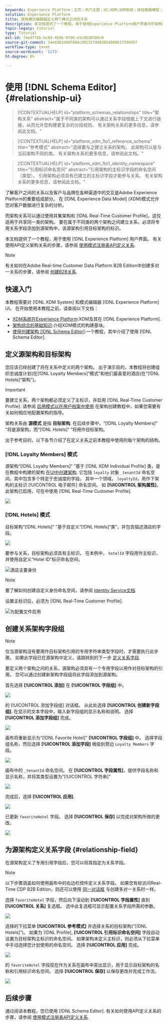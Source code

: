 ```yaml
---
keywords: Experience Platform；主页；热门主题；UI;XDM;XDM系统；体验数据模型；体验数据模型；体验数据模型；数据模型；数据模型；架构编辑器；架构编辑器；架构；架构；架构；创建；关系；参考；引用；
solution: Experience Platform
title: 使用模式编辑器定义两个模式之间的关系
description: 本文档提供了一个教程，用于使用Experience Platform用户界面中的架构编辑器定义两个架构之间的关系。
topic-legacy: tutorial
type: Tutorial
exl-id: feed776b-bc8d-459b-9700-e5c9520788c0
source-git-commit: 34e0381d40f884cd92157d08385d889b1739845f
workflow-type: tm+mt
source-wordcount: '1173'
ht-degree: 0%

---
```


# 使用 [!DNL Schema Editor] {#relationship-ui}

>[!CONTEXTUALHELP]
>id="platform_schemas_relationships"
>title="架构关系"
>abstract="属于不同类的架构可以通过关系字段根据上下文进行链接，从而允许您构建更复杂的分段规则。 有关架构关系的更多信息，请参阅此文档。"

>[!CONTEXTUALHELP]
>id="platform_xdm_1to1_reference_schema"
>title="参考模式"
>abstract="选择要与之建立关系的架构。 此架构可以是与当前架构不同的类。 有关架构关系的更多信息，请参阅此文档。"

>[!CONTEXTUALHELP]
>id="platform_xdm_1to1_identity_namespace"
>title="引用标识命名空间"
>abstract="引用架构的主标识字段的命名空间（类型）。 引用架构必须具有已建立的主标识字段才能参与关系。 有关架构关系的更多信息，请参阅此文档。"

了解客户之间的关系以及客户与品牌在各种渠道中的交互是Adobe Experience Platform的重要组成部分。 在 [!DNL Experience Data Model] (XDM)模式允许您对客户数据进行复杂的分析。

而架构关系可以通过使用并集架构和 [!DNL Real-Time Customer Profile]，这仅适用于共享同一类的架构。 要在属于不同类的两个架构之间建立关系，必须将专用关系字段添加到源架构中，该源架构引用目标架构的标识。

本文档提供了一个教程，用于使用 [!DNL Experience Platform] 用户界面。 有关使用API定义架构关系的步骤，请参阅 [使用模式注册表API定义关系](relationship-api.md).

>[!NOTE]
>
>有关如何在Adobe Real-time Customer Data Platform B2B Edition中创建多对一关系的步骤，请参阅 [创建B2B关系](./relationship-b2b.md).

## 快速入门

本教程需要对 [!DNL XDM System] 和模式编辑器 [!DNL Experience Platform] UI。 在开始使用本教程之前，请查阅以下文档：

* [XDM系统在Experience Platform](../home.md):XDM及其在 [!DNL Experience Platform].
* [架构组合的基础知识](../schema/composition.md):介绍XDM模式的构建基块。
* [使用创建架构 [!DNL Schema Editor]](create-schema-ui.md):一个教程，其中介绍了使用 [!DNL Schema Editor].

## 定义源架构和目标架构

您应该已经创建了将在关系中定义的两个架构。 出于演示目的，本教程将创建组织忠诚度计划(在[!DNL Loyalty Members]“模式”和他们最喜爱的酒店(在“[!DNL Hotels]“架构”)。

>[!IMPORTANT]
>
>要建立关系，两个架构都必须定义了主标识，并启用 [!DNL Real-Time Customer Profile]. 请参阅 [启用模式以在用户档案中使用](./create-schema-ui.md#profile) 在架构创建教程中，如果您需要有关如何相应地配置架构的指导。

架构关系由 **源模式** 是指 **目标架构**. 在后续步骤中，“[!DNL Loyalty Members]“ ”将是源架构，而“[!DNL Hotels]“ ”将用作目标架构。

出于参考目的，以下各节介绍了在定义关系之前本教程中使用的每个架构的结构。

### [!DNL Loyalty Members] 模式

源架构“[!DNL Loyalty Members]“ ”基于 [!DNL XDM Individual Profile] 类，是在教程中构建的架构 [在UI中创建架构](create-schema-ui.md). 它包括 `loyalty` 对象 `_tenantId` 命名空间，其中包含多个特定于忠诚度的字段。 其中一个领域， `loyaltyId`，用作下架构的主标识 [!UICONTROL 电子邮件] 命名空间。 如 **[!UICONTROL 架构属性]**，此架构已启用，可在中使用 [!DNL Real-Time Customer Profile].

![](../images/tutorials/relationship/loyalty-members.png)

### [!DNL Hotels] 模式

目标架构“[!DNL Hotels]“ ”基于自定义“[!DNL Hotels]“类”，并包含描述酒店的字段。

![](../images/tutorials/relationship/hotels.png)

要参与关系，目标架构必须具有主标识。 在本例中， `hotelId` 字段用作主标识，并使用自定义“Hotel ID”标识命名空间。

![酒店主要身份](../images/tutorials/relationship/hotel-identity.png)

>[!NOTE]
>
>要了解如何创建自定义身份命名空间，请参阅 [Identity Service文档](../../identity-service/namespaces.md#manage-namespaces).

设置主标识后，必须为 [!DNL Real-Time Customer Profile].

![为配置文件启用](../images/tutorials/relationship/hotel-profile.png)

## 创建关系架构字段组

>[!NOTE]
>
>仅当源架构没有要用作目标架构引用的专用字符串类型字段时，才需要执行此步骤。 如果此字段已在源架构中定义，请跳转到的下一步 [定义关系字段](#relationship-field).

要定义两个架构之间的关系，源架构必须具有一个专用字段以用作对目标架构的引用。 您可以通过创建新架构字段组将此字段添加到源架构。

首先选择 **[!UICONTROL 添加]** 在 **[!UICONTROL 字段组]** 中。

![](../images/tutorials/relationship/loyalty-add-field-group.png)

的 [!UICONTROL 添加字段组] 对话框。 从此处选择 **[!UICONTROL 创建新字段组]**. 在显示的文本字段中，输入新字段组的显示名称和说明。 选择 **[!UICONTROL 添加字段组]** 完成。

![](../images/tutorials/relationship/create-field-group.png)

画布将重新显示为“[!DNL Favorite Hotel]&quot; **[!UICONTROL 字段组]** 中。 选择字段组名称，然后选择 **[!UICONTROL 添加字段]** 根级别旁边 `Loyalty Members` 字段。

![](../images/tutorials/relationship/loyalty-add-field.png)

画布中的 `_tenantId` 命名空间。 在 **[!UICONTROL 字段属性]**，提供字段名称和显示名称，并将其类型设置为“[!UICONTROL 字符串]&quot;

![](../images/tutorials/relationship/relationship-field-details.png)

完成后，选择 **[!UICONTROL 应用]**.

![](../images/tutorials/relationship/relationship-field-apply.png)

已更新 `favoriteHotel` 字段。 选择 **[!UICONTROL 保存]** 以完成对架构所做的更改。

![](../images/tutorials/relationship/relationship-field-save.png)

## 为源架构定义关系字段 {#relationship-field}

在源架构定义了专用引用字段后，您可以将其指定为关系字段。

>[!NOTE]
>
>以下步骤涵盖如何使用画布中的右边栏控件定义关系字段。 如果您有权访问Real-Time CDP B2B Edition，则还可以使用 [同一对话框](./relationship-b2b.md#relationship-field) 与创建多对一关系时一样。

选择 `favoriteHotel` 字段，然后向下滚动到 **[!UICONTROL 字段属性]** 直到 **[!UICONTROL 关系]** 复选框。 选中此复选框可显示配置关系字段所需的参数。

![](../images/tutorials/relationship/relationship-checkbox.png)

选择的下拉菜单 **[!UICONTROL 参考模式]** 并选择关系的目标架构(&quot;[!DNL Hotels]”)。 如果为 [!DNL Profile], **[!UICONTROL 引用标识命名空间]** 字段自动设置为目标架构主标识的命名空间。 如果架构未定义主标识，则必须从下拉菜单中手动选择您计划使用的命名空间。 选择 **[!UICONTROL 应用]** 完成。

![](../images/tutorials/relationship/reference-schema-id-namespace.png)

的 `favoriteHotel` 字段现在作为关系在画布中突出显示，用于显示目标架构的名称和引用标识命名空间。 选择 **[!UICONTROL 保存]** 以保存更改并完成工作流。

![](../images/tutorials/relationship/relationship-save.png)

## 后续步骤

通过阅读本教程，您已使用 [!DNL Schema Editor]. 有关如何使用API定义关系的步骤，请参阅 [使用模式注册表API定义关系](relationship-api.md).
